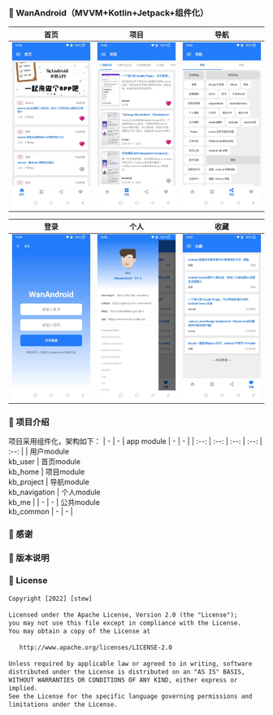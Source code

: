 ### 🥑 WanAndroid（MVVM+Kotlin+Jetpack+组件化）

| 首页 | 项目 | 导航 |
| :--: | :--: | :--: |
| <img src="/github_imgs/w1.jpeg" width="256"/> | <img src="/github_imgs/w2.jpeg" width="256"/> | <img src="/github_imgs/w3.jpeg" width="256"/> |

| 登录 | 个人 | 收藏 |
| :--: | :--: | :--: |
| <img src="/github_imgs/w4.jpeg" width="256"/> | <img src="/github_imgs/w5.jpeg" width="256"/> | <img src="/github_imgs/w6.jpeg" width="256"/> |

### 🍓 项目介绍

项目采用组件化，架构如下：
| - | - | app module | - | - |
| :--: | :--: | :--: | :--: | :--: |
| 用户module<br>kb_user | 首页module<br>kb_home | 项目module<br>kb_project | 导航module<br>kb_navigation | 个人module<br>kb_me |
| - | - | 公共module<br>kb_common | - | - |

### 🥝 感谢

### 🍇 版本说明

### 🍋 License
```
Copyright [2022] [stew]

Licensed under the Apache License, Version 2.0 (the "License");
you may not use this file except in compliance with the License.
You may obtain a copy of the License at

   http://www.apache.org/licenses/LICENSE-2.0

Unless required by applicable law or agreed to in writing, software
distributed under the License is distributed on an "AS IS" BASIS,
WITHOUT WARRANTIES OR CONDITIONS OF ANY KIND, either express or implied.
See the License for the specific language governing permissions and
limitations under the License.
```
